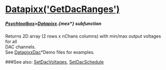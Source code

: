 # [Datapixx('GetDacRanges')](Datapixx-GetDacRanges) 
##### [Psychtoolbox](Pyschtoolbox)>[Datapixx](Datapixx).{mex*} subfunction


Returns 2D array (2 rows x nChans columns) with min/max output voltages for all  
DAC channels.  
See [DatapixxDac](DatapixxDac)\*Demo files for examples.  
  


###See also:
[SetDacVoltages](Datapixx-SetDacVoltages), [SetDacSchedule](Datapixx-SetDacSchedule)
